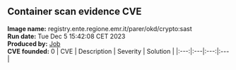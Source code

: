 ## Container scan evidence CVE
<strong>Image name:</strong> registry.ente.regione.emr.it/parer/okd/crypto:sast
<br/><strong>Run date:</strong> Tue Dec 5 15:42:08 CET 2023
<br/><strong>Produced by:</strong> <a href="https://gitlab.ente.regione.emr.it/parer/okd/crypto/-/jobs/140876">Job</a>
<br/><strong>CVE founded:</strong> 0
| CVE | Description | Severity | Solution | 
|:---:|:---|:---:|:---|
